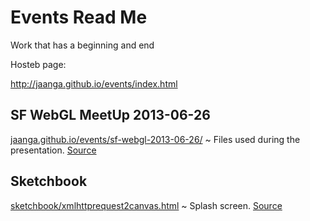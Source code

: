 Events Read Me
==============

Work that has a beginning and end

Hosteb page:

<http://jaanga.github.io/events/index.html>


## SF WebGL MeetUp 2013-06-26

[jaanga.github.io/events/sf-webgl-2013-06-26/]( http://jaanga.github.io/events/sf-webgl-2013-06-26/ ) ~ Files used during the presentation. [Source]( https://github.com/jaanga/events/tree/gh-pages/sf-webgl-2013-06-26 )

## Sketchbook

[sketchbook/xmlhttprequest2canvas.html]( http://jaanga.github.io/events/sketchbook/xmlhttprequest2canvas.html ) ~ Splash screen.  [Source]( https://github.com/jaanga/events/tree/gh-pages/sketchbook ) 